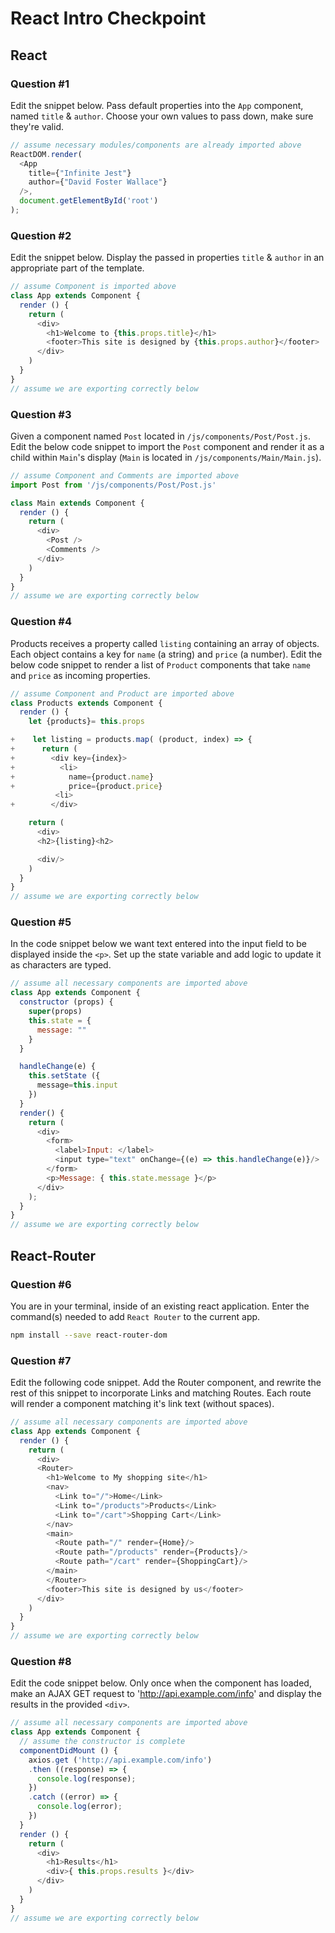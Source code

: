 # React Intro Checkpoint

## React

### Question #1

Edit the snippet below. Pass default properties into the `App` component, named `title` & `author`. Choose your own values to pass down, make sure they're valid.

```js
// assume necessary modules/components are already imported above
ReactDOM.render(
  <App
    title={"Infinite Jest"}
    author={"David Foster Wallace"}
  />,
  document.getElementById('root')
);
```

### Question #2

Edit the snippet below. Display the passed in properties `title` & `author` in an appropriate part of the template.

```js
// assume Component is imported above
class App extends Component {
  render () {
    return (
      <div>
        <h1>Welcome to {this.props.title}</h1>
        <footer>This site is designed by {this.props.author}</footer>
      </div>
    )
  }
}
// assume we are exporting correctly below
```

### Question #3

Given a component named `Post` located in `/js/components/Post/Post.js`. Edit the below code snippet to import the `Post` component and render it as a child within `Main`'s display (`Main` is located in `/js/components/Main/Main.js`).

```js
// assume Component and Comments are imported above
import Post from '/js/components/Post/Post.js'

class Main extends Component {
  render () {
    return (
      <div>
        <Post />
        <Comments />
      </div>
    )
  }
}
// assume we are exporting correctly below
```

### Question #4

Products receives a property called `listing` containing an array of objects. Each object contains a key for `name` (a string) and `price` (a number). Edit the below code snippet to render a list of `Product` components that take `name` and `price` as incoming properties.

```js
// assume Component and Product are imported above
class Products extends Component {
  render () {
    let {products}= this.props

+    let listing = products.map( (product, index) => {
+      return (
+        <div key={index}>
+          <li>
+            name={product.name}
+            price={product.price}
          <li>
+        </div>

    return (
      <div>
      <h2>{listing}<h2>

      <div/>
    )
  }
}
// assume we are exporting correctly below
```

### Question #5

In the code snippet below we want text entered into the input field to be displayed inside the `<p>`. Set up the state variable and add logic to update it as characters are typed.

```js
// assume all necessary components are imported above
class App extends Component {
  constructor (props) {
    super(props)
    this.state = {
      message: ""
    }
  }

  handleChange(e) {
    this.setState ({
      message=this.input
    })
  }
  render() {
    return (
      <div>
        <form>
          <label>Input: </label>
          <input type="text" onChange={(e) => this.handleChange(e)}/>
        </form>
        <p>Message: { this.state.message }</p>
      </div>
    );
  }
}
// assume we are exporting correctly below
```

## React-Router

### Question #6

You are in your terminal, inside of an existing react application. Enter the command(s) needed to add `React Router` to the current app.

```bash
npm install --save react-router-dom
```

### Question #7

Edit the following code snippet. Add the Router component, and rewrite the rest of this snippet to incorporate Links and matching Routes. Each route will render a component matching it's link text (without spaces).

```js
// assume all necessary components are imported above
class App extends Component {
  render () {
    return (
      <div>
      <Router>
        <h1>Welcome to My shopping site</h1>
        <nav>
          <Link to="/">Home</Link>
          <Link to="/products">Products</Link>
          <Link to="/cart">Shopping Cart</Link>
        </nav>
        <main>
          <Route path="/" render={Home}/>
          <Route path="/products" render={Products}/>
          <Route path="/cart" render={ShoppingCart}/>
        </main>
        </Router>
        <footer>This site is designed by us</footer>
      </div>
    )
  }
}
// assume we are exporting correctly below
```

### Question #8

Edit the code snippet below. Only once when the component has loaded, make an AJAX GET request to 'http://api.example.com/info' and display the results in the provided `<div>`.

```js
// assume all necessary components are imported above
class App extends Component {
  // assume the constructor is complete
  componentDidMount () {
    axios.get ('http://api.example.com/info')
    .then ((response) => {
      console.log(response);
    })
    .catch ((error) => {
      console.log(error);
    })
  }
  render () {
    return (
      <div>
        <h1>Results</h1>
        <div>{ this.props.results }</div>
      </div>
    )
  }
}
// assume we are exporting correctly below
```

